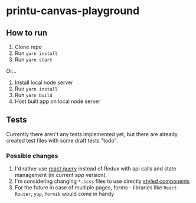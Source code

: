 # printu-canvas-playground

## How to run
1. Clone repo
2. Run `yarn install`
3. Run `yarn start`

Or...
1. Install local node server
2. Run `yarn install`
3. Run `yarn build`
4. Host built app on local node server

## Tests
Currently there aren't any tests implemented yet, but there are already created test files with some draft tests "todo".

### Possible changes 
1. I'd rather use [react query](https://tanstack.com/query/latest/) instead of Redux with api calls and state management (in current app version).
2. I'm considering changing `*.scss` files to use directly [styled components](https://styled-components.com/)
3. For the future in case of multiple pages, forms - libraries like `React Router`, `yup`, `formik` would come in handy
